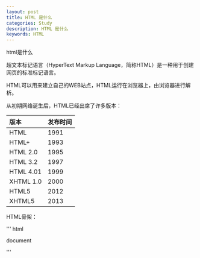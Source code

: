 ```yaml
---
layout: post
title: HTML 是什么
categories: Study
description: HTML 是什么
keywords: HTML
---
```


html是什么

超文本标记语言（HyperText Markup Language，简称HTML）是一种用于创建网页的标准标记语言。

HTML可以用来建立自己的WEB站点，HTML运行在浏览器上，由浏览器进行解析。

从初期网络诞生后，HTML已经出席了许多版本：

| 版本  |   发布时间      |
|:------|:----------|
| HTML      |  1991         |
| HTML+      |  1993         |
| HTML 2.0      |  1995         |
| HTML 3.2      |  1997         |
| HTML 4.01      |   1999         |
| XHTML 1.0      |   2000        |
| HTML5      |   2012        |
| XHTML5      |   2013        |

HTML骨架：

'''
html

<!DOCUTYPE html> document
<html>
<head>
  <meta charset = "utf-8">
</head>
<body>
 </body>
</html>

'''

